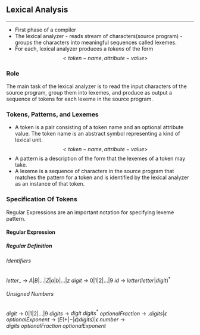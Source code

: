 ## Lexical Analysis
---
- First phase of a compiler
- The lexical analyzer - reads stream of characters(source program) - groups the characters into meaningful sequences called lexemes.
- For each, lexical analyzer produces a $tokens$ of the form$$
<token-name, attribute-value>
$$

### Role
The main task of the lexical analyzer is to read the input characters of the source program, group them into lexemes, and produce as output a sequence of tokens for each lexeme in the source program.


### Tokens, Patterns, and Lexemes
- A token is a pair consisting of a token name and an optional attribute value. The token name is an abstract symbol representing a kind of lexical unit. $$
<token-name, attribute-value>
$$
- A pattern is a description of the form that the lexemes of a token may take.
- A lexeme is a sequence of characters in the source program that matches the pattern for a token and is identified by the lexical analyzer as an instance of that token.

### Specification Of Tokens
Regular Expressions are an important notation for specifying lexeme pattern.

#### Regular Expression

##### Regular Definition

###### Identifiers
$letter$_ -> $A | B | ... | Z | a | b | ... | z$
$digit$ -> $0 | 1 | 2 | ... |9$
$id$ -> $letter$_($letter$_|$digit$)$^*$

###### Unsigned Numbers
$digit$ -> $0 | 1 | 2 | ... |9$
$digits$ -> $digit\ digits^*$
$optionalFraction$ -> $.digits | \epsilon$
$optionalExponent$ -> $(E(+ | - | \epsilon)digits) | \epsilon$
$number$ -> $digits\ optionalFraction\ optionalExponent$





